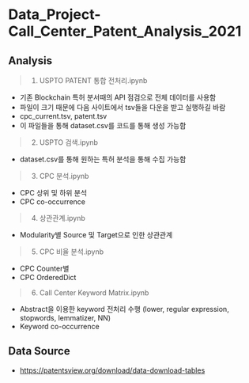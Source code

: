# Data_Project-Call_Center_Patent_Analysis_2021
## Analysis
> 1. USPTO PATENT 통합 전처리.ipynb
* 기존 Blockchain 특허 분서때의 API 점검으로 전체 데이터를 사용함
* 파일이 크기 때문에 다음 사이트에서 tsv들을 다운을 받고 실행하길 바람
* cpc_current.tsv, patent.tsv
* 이 파일들을 통해 dataset.csv를 코드를 통해 생성 가능함

> 2. USPTO 검색.ipynb
* dataset.csv를 통해 원하는 특허 분석을 통해 수집 가능함

> 3. CPC 분석.ipynb
* CPC 상위 및 하위 분석
* CPC co-occurrence

> 4. 상관관계.ipynb
* Modularity별 Source 및 Target으로 인한 상관관계

> 5. CPC 비율 분석.ipynb
* CPC Counter별
* CPC OrderedDict

> 6. Call Center Keyword Matrix.ipynb
* Abstract을 이용한 keyword 전처리 수행 (lower, regular expression, stopwords, lemmatizer, NN)
* Keyword co-occurrence

## Data Source
* https://patentsview.org/download/data-download-tables
